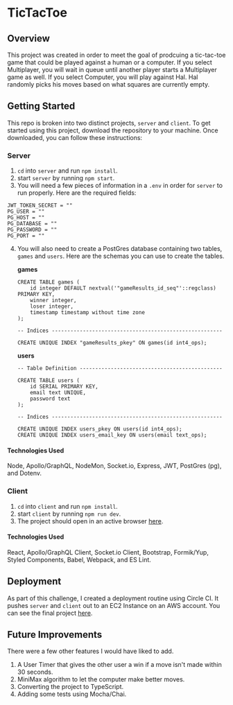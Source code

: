 # TicTacToe

## Overview
This project was created in order to meet the goal of prodcuing a tic-tac-toe game that could be played against a human or 
a computer.  If you select Multiplayer, you will wait in queue until another player starts a Multiplayer game as well.  If you
select Computer, you will play against Hal.  Hal randomly picks his moves based on what squares are currently empty.

## Getting Started
This repo is broken into two distinct projects, `server` and `client`.  To get started using this project, download 
the repository to your machine.  Once downloaded, you can follow these instructions: 

### Server
1) `cd` into `server` and run `npm install`.
2) start `server` by running `npm start`.
3) You will need a few pieces of information in a `.env` in order for `server` to run properly.  Here are the required fields:

```
JWT_TOKEN_SECRET = ""
PG_USER = ""
PG_HOST = ""
PG_DATABASE = ""
PG_PASSWORD = ""
PG_PORT = ""
```
4) You will also need to create a PostGres database containing two tables, `games` and `users`.  Here
are the schemas you can use to create the tables.

    **games**

    ```
    CREATE TABLE games (
        id integer DEFAULT nextval('"gameResults_id_seq"'::regclass) PRIMARY KEY,
        winner integer,
        loser integer,
        timestamp timestamp without time zone
    );

    -- Indices -------------------------------------------------------

    CREATE UNIQUE INDEX "gameResults_pkey" ON games(id int4_ops);
    ```

    **users**

    ```
    -- Table Definition ----------------------------------------------

    CREATE TABLE users (
        id SERIAL PRIMARY KEY,
        email text UNIQUE,
        password text
    );

    -- Indices -------------------------------------------------------

    CREATE UNIQUE INDEX users_pkey ON users(id int4_ops);
    CREATE UNIQUE INDEX users_email_key ON users(email text_ops);
    ```

#### Technologies Used
Node, Apollo/GraphQL, NodeMon, Socket.io, Express, JWT, PostGres (pg), and Dotenv.

### Client
1) `cd` into `client` and run `npm install`.
2) start `client` by running `npm run dev`.
3) The project should open in an active browser [here](http://localhost:8095/).

#### Technologies Used
React, Apollo/GraphQL Client, Socket.io Client, Bootstrap, Formik/Yup, Styled Components, Babel, Webpack, and ES Lint.

## Deployment
As part of this challenge, I created a deployment routine using Circle CI.  It pushes `server` and `client` out to 
an EC2 Instance on an AWS account.  You can see the final project [here](http://tictactoe.nhousestudios.com/).

## Future Improvements
There were a few other features I would have liked to add.

1) A User Timer that gives the other user a win if a move isn't made within 30 seconds.
2) MiniMax algorithm to let the computer make better moves.
3) Converting the project to TypeScript.
4) Adding some tests using Mocha/Chai.
